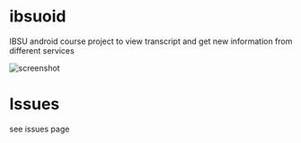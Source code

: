 # ibsuoid
IBSU android course project to view transcript and get new information from different services

![screenshot](https://raw.github.com/tatocaster/ibsuoid/master/screenshot.jpg)

# Issues
see issues page